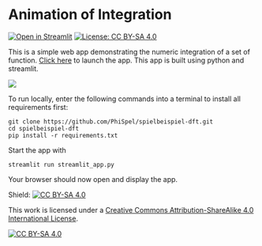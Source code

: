 # Animation of Integration

[![Open in Streamlit](https://static.streamlit.io/badges/streamlit_badge_black_white.svg)](https://share.streamlit.io/PhiSpel/spielbeispiel-dft/main)
[![License: CC BY-SA 4.0](https://img.shields.io/badge/License-CC%20BY--SA%204.0-lightgrey.svg)](https://creativecommons.org/licenses/by-sa/4.0/)

This is a simple web app demonstrating the numeric integration of a set of function. [Click here](https://share.streamlit.io/PhiSpel/spielbeispiel-dft/main) to launch the app. This app is built using python and streamlit.

![](screenshot.png)

To run locally, enter the following commands into a terminal to install all requirements first:

```
git clone https://github.com/PhiSpel/spielbeispiel-dft.git
cd spielbeispiel-dft
pip install -r requirements.txt
```

Start the app with

```
streamlit run streamlit_app.py
```

Your browser should now open and display the app.

Shield: [![CC BY-SA 4.0][cc-by-sa-shield]][cc-by-sa]

This work is licensed under a
[Creative Commons Attribution-ShareAlike 4.0 International License][cc-by-sa].

[![CC BY-SA 4.0][cc-by-sa-image]][cc-by-sa]

[cc-by-sa]: http://creativecommons.org/licenses/by-sa/4.0/
[cc-by-sa-image]: https://licensebuttons.net/l/by-sa/4.0/88x31.png
[cc-by-sa-shield]: https://img.shields.io/badge/License-CC%20BY--SA%204.0-lightgrey.svg
